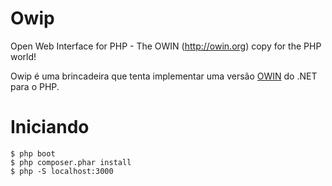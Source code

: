# Owip
Open Web Interface for PHP - The OWIN (http://owin.org) copy for the PHP world!

Owip é uma brincadeira que tenta implementar uma versão [OWIN](http://owin.org) do .NET para o PHP.

# Iniciando

```shell
$ php boot
$ php composer.phar install
$ php -S localhost:3000
```
